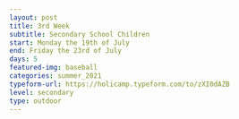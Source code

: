 ```yaml
---
layout: post
title: 3rd Week
subtitle: Secondary School Children
start: Monday the 19th of July
end: Friday the 23rd of July
days: 5
featured-img: baseball
categories: summer_2021
typeform-url: https://holicamp.typeform.com/to/zXI0dAZB
level: secondary
type: outdoor
---
```

